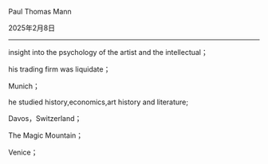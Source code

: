 Paul Thomas Mann

2025年2月8日

---

insight into the psychology of the artist and the intellectual；

his trading firm was liquidate；

Munich；

he studied history,economics,art history and literature;

Davos，Switzerland；

The Magic Mountain；

Venice；



